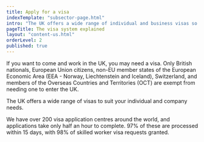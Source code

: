 ```yaml
---
title: Apply for a visa
indexTemplate: "subsector-page.html"
intro: "The UK offers a wide range of individual and business visas so you can find the ones that work for you. The application process can take up to three months,so plan early OC testing."
pageTitle: The visa system explained
layout: "content-us.html"
orderLevel: 2
published: true
---
```


If you want to come and work in the UK, you may need a visa. Only British nationals, European Union citizens, non-EU member states of the European Economic Area (EEA - Norway, Liechtenstein and Iceland), Switzerland, and members of the Overseas Countries and Territories (OCT) are exempt from needing one to enter the UK.

The UK offers a wide range of visas to suit your individual and company needs. 

We have over 200 visa application centres around the world, and applications take only half an hour to complete. 97% of these are processed within 15 days, with 98% of skilled worker visa requests granted.
